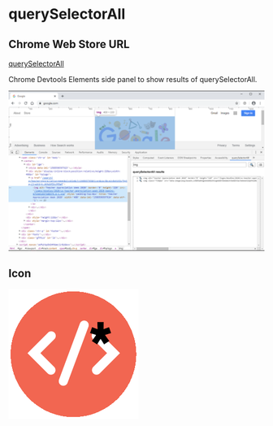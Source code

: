 # querySelectorAll

## Chrome Web Store URL

[querySelectorAll](https://chrome.google.com/webstore/detail/querySelectorAll/?)

Chrome Devtools Elements side panel to show results of querySelectorAll.

![Devtools Elements Tab querySelectorAll side panel](icon_1280_800.png)

## Icon

![Icon](icon_128.png)

